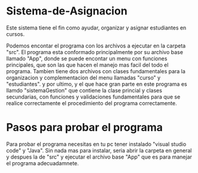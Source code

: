 # Sistema-de-Asignacion

Este sistema tiene el fin como ayudar, organizar y asignar estudiantes en cursos.

Podemos encontar el programa con los archivos a ejecutar en la carpeta "src".
El programa esta conformado principalmente por su archivo base llamado "App", donde se puede encontar un menu con funciones principales, 
que son las que hacen el manejo mas facil del todo el programa.
Tambien tiene dos archivos con clases fundamentales para la organizacion y complementacion del menu llamadas "curso" y "estudiantes". 
y por ultimo, y el que hace gran parte en este programa es llamdo "sistemaGestion" que contiene la clase princial y clases secundarias, 
con funciones y validaciones fundamentales para que se realice correctamente el procedimiento del programa correctamente.

# Pasos para probar el programa

Para probar el programa necesitas en tu pc tener instalado "visual studio code" y "Java".
Sin nada mas para instalar, seria abrir la carpeta en general y despues la de "src" y ejecutar el archivo base "App" que es para manejar
el programa adecuadamnete.
